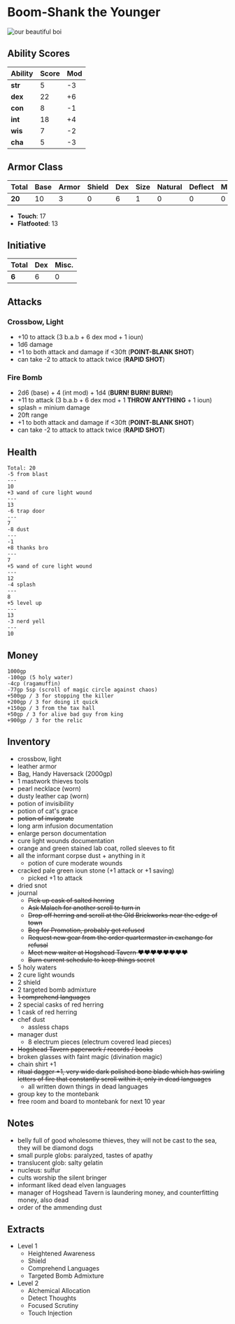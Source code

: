 # **Boom-Shank the Younger**

![our beautiful boi](https://assets.echomtg.com/magic/cards/cropped/21489.hq.jpg)

## **Ability Scores**

|Ability|Score|Mod|
|---|---|---|
|**str**|5|-3|
|**dex**|22|+6|
|**con**|8|-1|
|**int**|18|+4|
|**wis**|7|-2|
|**cha**|5|-3|

## **Armor Class**

|Total|Base|Armor|Shield|Dex|Size|Natural|Deflect|Misc|
|---|---|---|---|---|---|---|---|---|
|**20**|10|3|0|6|1|0|0|0|

* **Touch**: 17
* **Flatfooted**: 13

## **Initiative**

|Total|Dex|Misc.|
|---|---|---|
|**6**|6|0|

## **Attacks**

### Crossbow, Light

* +10 to attack (3 b.a.b + 6 dex mod + 1 ioun)
* 1d6 damage
* +1 to both attack and damage if <30ft (**POINT-BLANK SHOT**)
* can take -2 to attack to attack twice (**RAPID SHOT**)

### Fire Bomb

* 2d6 (base) + 4 (int mod) + 1d4 (**BURN! BURN! BURN!**)
* +11 to attack (3 b.a.b + 6 dex mod + 1 **THROW ANYTHING** + 1 ioun)
* splash = minium damage
* 20ft range
* +1 to both attack and damage if <30ft (**POINT-BLANK SHOT**)
* can take -2 to attack to attack twice (**RAPID SHOT**)

## **Health**

    Total: 20
    -5 from blast
    ---
    10
    +3 wand of cure light wound
    ---
    13
    -6 trap door
    ---
    7
    -8 dust
    ---
    -1
    +8 thanks bro
    ---
    7
    +5 wand of cure light wound
    ---
    12
    -4 splash
    ---
    8
    +5 level up
    ---
    13
    -3 nerd yell
    ---
    10

## **Money**

    1000gp
    -100gp (5 holy water)
    -4cp (ragamuffin)
    -77gp 5sp (scroll of magic circle against chaos)
    +500gp / 3 for stopping the killer
    +200gp / 3 for doing it quick
    +150gp / 3 from the tax hall
    +50gp / 3 for alive bad guy from king
    +900gp / 3 for the relic

## **Inventory**

* crossbow, light
* leather armor
* Bag, Handy Haversack (2000gp)
* 1 mastwork thieves tools
* pearl necklace (worn)
* dusty leather cap (worn)
* potion of invisibility
* potion of cat's grace
* ~~potion of invigorate~~
* long arm infusion documentation
* enlarge person documentation
* cure light wounds documentation
* orange and green stained lab coat, rolled sleeves to fit
* all the informant corpse dust + anything in it
  * potion of cure moderate wounds
* cracked pale green ioun stone (+1 attack or +1 saving)
  * picked +1 to attack
* dried snot
* journal
  * ~~Pick up cask of salted herring~~
  * ~~Ask Malach for another scroll to turn in~~
  * ~~Drop off herring and scroll at the Old Brickworks near the edge of town~~
  * ~~Beg for Promotion, probably get refused~~
  * ~~Request new gear from the order quartermaster in exchange for refusal~~
  * ~~Meet new waiter at Hogshead Tavern ❤️❤️❤️❤️❤️❤️❤️❤️~~
  * ~~Burn current schedule to keep things secret~~
* 5 holy waters
* 2 cure light wounds
* 2 shield
* 2 targeted bomb admixture
* ~~1 comprehend languages~~
* 2 special casks of red herring
* 1 cask of red herring
* chef dust
  * assless chaps
* manager dust
  * 8 electrum pieces (electrum covered lead pieces)
* ~~Hogshead Tavern paperwork / records / books~~
* broken glasses with faint magic (divination magic)
* chain shirt +1
* ~~ritual dagger +1, very wide dark polished bone blade which has swirling letters of fire that constantly scroll within it, only in dead languages~~
  * all written down things in dead languages
* group key to the montebank
* free room and board to montebank for next 10 year


## Notes

* belly full of good wholesome thieves, they will not be cast to the sea, they will be diamond dogs
* small purple globs: paralyzed, tastes of apathy
* translucent glob: salty gelatin
* nucleus: sulfur
* cults worship the silent bringer
* informant liked dead elven languages
* manager of Hogshead Tavern is laundering money, and counterfitting money, also dead
* order of the ammending dust

## Extracts

* Level 1
  * Heightened Awareness
  * Shield 
  * Comprehend Languages
  * Targeted Bomb Admixture
* Level 2
  * Alchemical Allocation
  * Detect Thoughts
  * Focused Scrutiny
  * Touch Injection
